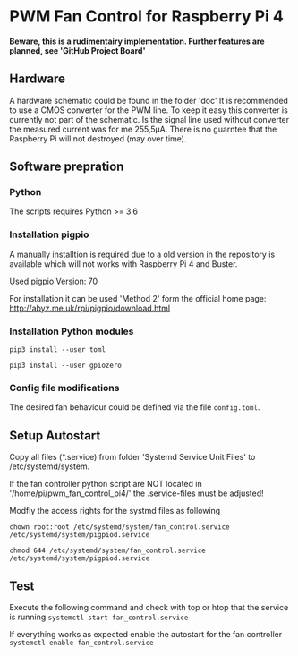# PWM Fan Control for Raspberry Pi 4

__Beware, this is a rudimentairy implementation. Further features are planned, see 'GitHub Project Board'__

## Hardware
A hardware schematic could be found in the folder 'doc'
It is recommended to use a CMOS converter for the PWM line.
To keep it easy this converter is currently not part of the schematic.
Is the signal line used without converter the measured current was for me 255,5µA.
There is no guarntee that the Raspberry Pi will not destroyed (may over time).

## Software prepration
### Python
The scripts requires Python >= 3.6

### Installation pigpio
A manually installtion is required due to a old version in the repository is available which will not works with Raspberry Pi 4 and Buster.

Used pigpio Version: 70

For installation it can be used 'Method 2' form the official home page: http://abyz.me.uk/rpi/pigpio/download.html

### Installation Python modules
`pip3 install --user toml`

`pip3 install --user gpiozero`

### Config file modifications
The desired fan behaviour could be defined via the file `config.toml`.

## Setup Autostart
Copy all files (\*.service) from folder 'Systemd Service Unit Files' to /etc/systemd/system.

If the fan controller python script are NOT located in '/home/pi/pwm_fan_control_pi4/' the .service-files must be adjusted!

Modfiy the access rights for the systmd files as following

`chown root:root /etc/systemd/system/fan_control.service /etc/systemd/system/pigpiod.service`

`chmod 644 /etc/systemd/system/fan_control.service /etc/systemd/system/pigpiod.service`

## Test
Execute the following command and check with top or htop that the service is running
`systemctl start fan_control.service`

If everything works as expected enable the autostart for the fan controller
`systemctl enable fan_control.service`
